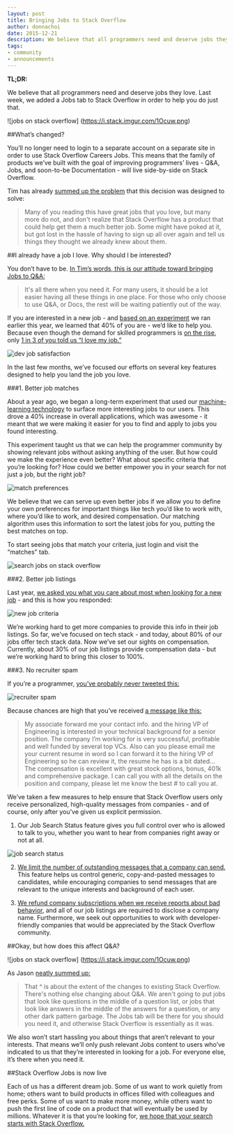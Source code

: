 ```yaml
---
layout: post
title: Bringing Jobs to Stack Overflow
author: donnachoi
date: 2015-12-21
description: We believe that all programmers need and deserve jobs they love. Last week, we added a Jobs tab to Stack Overflow in order to help you do just that. 
tags: 
- community
- announcements
---
```

**TL;DR:**

We believe that all programmers need and deserve jobs they love. Last week, we added a Jobs tab to Stack Overflow in order to help you do just that. 

![jobs on stack overflow] (https://i.stack.imgur.com/1Ocuw.png) 

##What’s changed? 
 
You’ll no longer need to login to a separate account on a separate site in order to use Stack Overflow Careers Jobs. This means that the family of products we’ve built with the goal of improving programmers’ lives - Q&A, Jobs, and soon-to-be Documentation -  will live side-by-side on Stack Overflow. 

Tim has already [summed up the problem](http://meta.stackoverflow.com/questions/310066/stack-overflow-serving-programmers-even-better) that this decision was designed to solve:

> Many of you reading this have great jobs that you love, but many more do not, and don't realize that Stack Overflow has a product that could help get them a much better job. Some might have poked at it, but got lost in the hassle of having to sign up all over again and tell us things they thought we already knew about them.



##I already have a job I love. Why should I be interested?

You don’t have to be. [In Tim’s words, this is our attitude toward bringing Jobs to Q&A:](http://meta.stackoverflow.com/questions/310066/stack-overflow-serving-programmers-even-better)

> It's all there when you need it. For many users, it should be a lot easier having all these things in one place. For those who only choose to use Q&A, or Docs, the rest will be waiting patiently out of the way. 

If you are interested in a new job - and [based on an experiment](http://meta.stackoverflow.com/questions/312452/careers-unificintegration-jobs-on-stack-overflow) we ran earlier this year, we learned that 40% of you are - we’d like to help you. Because even though the demand for skilled programmers is [on the rise](http://www.bls.gov/ooh/computer-and-information-technology/software-developers.htm#tab-6), only [1 in 3 of you told us “I love my job.”](http://stackoverflow.com/research/developer-survey-2015#work-satisfaction)

![dev job satisfaction](https://i.stack.imgur.com/eWkBE.png)


In the last few months, we’ve focused our efforts on several key features designed to help you land the job you love.


###1. Better job matches

About a year ago, we began a long-term experiment that used our [machine-learning technology](http://kevinmontrose.com/2015/01/27/providence-machine-learning-at-stack-exchange/) to surface more interesting jobs to our users. This drove a 40% increase in overall applications, which was awesome - it meant that we were making it easier for you to find and apply to jobs you found interesting.

This experiment taught us that we can help the programmer community by showing relevant jobs without asking anything of the user. But how could we make the experience even better? What about specific criteria that you’re looking for?  How could we better empower you in your search for not just a job, but the right job?

![match preferences](https://i.stack.imgur.com/QN2HP.png)

We believe that we can serve up even better jobs if we allow you to define your own preferences for important things like tech you’d like to work with, where you’d like to work, and desired compensation. Our matching algorithm uses this information to sort the latest jobs for you, putting the best matches on top.

To start seeing jobs that match your criteria, just login and visit the “matches” tab. 

![search jobs on stack overflow](https://i.stack.imgur.com/9rGr6.png)


###2. Better job listings

Last year, [we asked you what you care about most when looking for a new job](https://drive.google.com/file/d/0Bzd_CzYvUxE5U1NSWnA2SFVKX00/view) - and this is how you responded:

![new job criteria](https://i.stack.imgur.com/I4L0O.png)

We’re working hard to get more companies to provide this info in their job listings. So far, we’ve focused on tech stack - and today, about 80% of our jobs offer tech stack data. Now we’ve set our sights on compensation. Currently, about 30% of our job listings provide compensation data - but we’re working hard to bring this closer to 100%. 


###3. No recruiter spam

If you’re a programmer, [you’ve probably never tweeted this:](http://jobtipsforgeeks.com/2012/04/12/why-recruiters-suck-and-what-you-can-do-about-it/)

![recruiter spam](https://i.stack.imgur.com/Ocgso.png)

Because chances are high that you’ve received [a message like this:](https://news.ycombinator.com/item?id=4433031)

> My associate forward me your contact info. and the hiring VP of Engineering is interested in your technical background for a senior position.
The company I’m working for is very successful, profitable and well funded by several top VCs. Also can you please email me your current resume in word so I can forward it to the hiring VP of Engineering so he can review it, the resume he has is a bit dated...
The compensation is excellent with great stock options, bonus, 401k and comprehensive package. I can call you with all the details on the position and company, please let me know the best # to call you at.


We’ve taken a few measures to help ensure that Stack Overflow users only receive personalized, high-quality messages from companies - and of course, only after you’ve given us explicit permission.

1. Our Job Search Status feature gives you full control over who is allowed to talk to you, whether you want to hear from companies right away or not at all.

![job search status](https://i.stack.imgur.com/Z486L.png)

2. [We limit the number of outstanding messages that a company can send.](http://careers.stackoverflow.com/faq#messageLimit) This feature helps us control generic, copy-and-pasted messages to candidates, while encouraging companies to send messages that are relevant to the unique interests and background of each user.

3. [We refund company subscriptions when we receive reports about bad behavior](http://meta.stackexchange.com/questions/161345/does-stackoverflow-investigate-employers-before-allowing-them-to-post-to-careers/161403#161403), and all of our job listings are required to disclose a company name. Furthermore, we seek out opportunities to work with developer-friendly companies that would be appreciated by the Stack Overflow community.



##Okay, but how does this affect Q&A? 

![jobs on stack overflow] (https://i.stack.imgur.com/1Ocuw.png) 

As Jason [neatly summed up:](http://meta.stackoverflow.com/questions/312452/careers-unificintegration-jobs-on-stack-overflow)

> That ^ is about the extent of the changes to existing Stack Overflow. There's nothing else changing about Q&A. We aren't going to put jobs that look like questions in the middle of a question list, or jobs that look like answers in the middle of the answers for a question, or any other dark pattern garbage. The Jobs tab will be there for you should you need it, and otherwise Stack Overflow is essentially as it was.

We also won’t start hassling you about things that aren’t relevant to your interests. That means we’ll only push relevant Jobs content to users who’ve indicated to us that they’re interested in looking for a job. For everyone else, it’s there when you need it. 


##Stack Overflow Jobs is now live

Each of us has a different dream job. Some of us want to work quietly from home; others want to build products in offices filled with colleagues and free perks. Some of us want to make more money, while others want to push the first line of code on a product that will eventually be used by millions. Whatever it is that you’re looking for, [we hope that your search starts with Stack Overflow.](http://stackoverflow.com/jobs)


